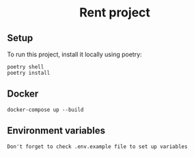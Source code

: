 <h1 align="center">Rent project</h1> 


## Setup
To run this project, install it locally using poetry:

```
poetry shell
poetry install
```

## Docker
```
docker-compose up --build
```

## Environment variables

```
Don't forget to check .env.example file to set up variables
```